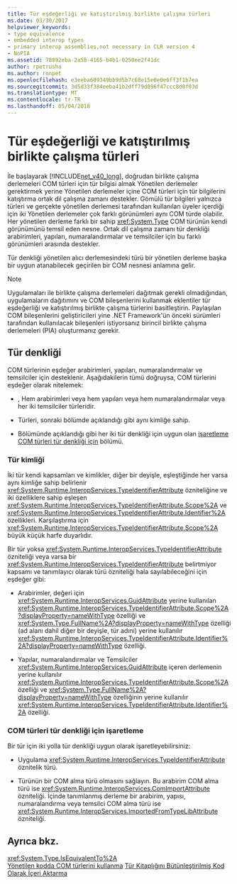 ```yaml
---
title: Tür eşdeğerliği ve katıştırılmış birlikte çalışma türleri
ms.date: 03/30/2017
helpviewer_keywords:
- type equivalence
- embedded interop types
- primary interop assemblies,not necessary in CLR version 4
- NoPIA
ms.assetid: 78892eba-2a58-4165-b4b1-0250ee2f41dc
author: rpetrusha
ms.author: ronpet
ms.openlocfilehash: e3eeba609349bb9d5b7c68e15e0e0e6ff3f1b7ea
ms.sourcegitcommit: 3d5d33f384eeba41b2dff79d096f47ccc8d8f03d
ms.translationtype: MT
ms.contentlocale: tr-TR
ms.lasthandoff: 05/04/2018
---
```

# <a name="type-equivalence-and-embedded-interop-types"></a>Tür eşdeğerliği ve katıştırılmış birlikte çalışma türleri

İle başlayarak [!INCLUDE[net_v40_long](../../../includes/net-v40-long-md.md)], doğrudan birlikte çalışma derlemeleri COM türleri için tür bilgisi almak Yönetilen derlemeler gerektirmek yerine Yönetilen derlemeler içine COM türleri için tür bilgilerini katıştırma ortak dil çalışma zamanı destekler. Gömülü tür bilgileri yalnızca türleri ve gerçekte yönetilen derlemesi tarafından kullanılan üyeler içerdiği için iki Yönetilen derlemeler çok farklı görünümleri aynı COM türde olabilir. Her yönetilen derleme farklı bir sahip <xref:System.Type> COM türünün kendi görünümünü temsil eden nesne. Ortak dil çalışma zamanı tür denkliği arabirimleri, yapıları, numaralandırmalar ve temsilciler için bu farklı görünümleri arasında destekler.

Tür denkliği yönetilen alıcı derlemesindeki türü bir yönetilen derleme başka bir uygun atanabilecek geçirilen bir COM nesnesi anlamına gelir.

> [!NOTE]
> Uygulamaları ile birlikte çalışma derlemeleri dağıtmak gerekli olmadığından, uygulamaların dağıtımını ve COM bileşenlerini kullanmak eklentiler tür eşdeğerliği ve katıştırılmış birlikte çalışma türlerini basitleştirin. Paylaşılan COM bileşenlerini geliştiricileri yine .NET Framework'ün önceki sürümleri tarafından kullanılacak bileşenleri istiyorsanız birincil birlikte çalışma derlemeleri (PIA) oluşturmanız gerekir.

## <a name="type-equivalence"></a>Tür denkliği

 COM türlerinin eşdeğer arabirimleri, yapıları, numaralandırmalar ve temsilciler için desteklenir. Aşağıdakilerin tümü doğruysa, COM türlerini eşdeğer olarak nitelemek:

- , Hem arabirimleri veya hem yapıları veya hem numaralandırmalar veya her iki temsilciler türleridir.

- Türleri, sonraki bölümde açıklandığı gibi aynı kimliğe sahip.

- Bölümünde açıklandığı gibi her iki tür denkliği için uygun olan [işaretleme COM türleri tür denkliği için](#marking-com-types-for-type-equivalence) bölümü.

### <a name="type-identity"></a>Tür kimliği

İki tür kendi kapsamları ve kimlikler, diğer bir deyişle, eşleştiğinde her varsa aynı kimliğe sahip belirlenir <xref:System.Runtime.InteropServices.TypeIdentifierAttribute> özniteliğine ve iki özelliklere sahip eşleşen <xref:System.Runtime.InteropServices.TypeIdentifierAttribute.Scope%2A> ve <xref:System.Runtime.InteropServices.TypeIdentifierAttribute.Identifier%2A> özellikleri. Karşılaştırma için <xref:System.Runtime.InteropServices.TypeIdentifierAttribute.Scope%2A> büyük küçük harfe duyarlıdır.

Bir tür yoksa <xref:System.Runtime.InteropServices.TypeIdentifierAttribute> özniteliği veya varsa bir <xref:System.Runtime.InteropServices.TypeIdentifierAttribute> belirtmiyor kapsamı ve tanımlayıcı olarak türü özniteliği hala sayılabileceğini için eşdeğer gibi:

- Arabirimler, değeri için <xref:System.Runtime.InteropServices.GuidAttribute> yerine kullanılan <xref:System.Runtime.InteropServices.TypeIdentifierAttribute.Scope%2A?displayProperty=nameWithType> özelliği ve <xref:System.Type.FullName%2A?displayProperty=nameWithType> özelliği (ad alanı dahil diğer bir deyişle, tür adını) yerine kullanılır <xref:System.Runtime.InteropServices.TypeIdentifierAttribute.Identifier%2A?displayProperty=nameWithType> özelliği.

- Yapılar, numaralandırmalar ve Temsilciler <xref:System.Runtime.InteropServices.GuidAttribute> içeren derlemenin yerine kullanılır <xref:System.Runtime.InteropServices.TypeIdentifierAttribute.Scope%2A> özelliği ve <xref:System.Type.FullName%2A?displayProperty=nameWithType> özelliğinin yerine kullanılır <xref:System.Runtime.InteropServices.TypeIdentifierAttribute.Identifier%2A> özelliği.

### <a name="marking-com-types-for-type-equivalence"></a>COM türleri tür denkliği için işaretleme

 Bir tür için iki yolla tür denkliği uygun olarak işaretleyebilirsiniz:

- Uygulama <xref:System.Runtime.InteropServices.TypeIdentifierAttribute> öznitelik türü.

- Türünün bir COM alma türü olmasını sağlayın. Bu arabirim COM alma türü ise <xref:System.Runtime.InteropServices.ComImportAttribute> özniteliği. İçinde tanımlanmış derleme bir arabirim, yapısı, numaralandırma veya temsilci COM alma türü ise <xref:System.Runtime.InteropServices.ImportedFromTypeLibAttribute> özniteliği.

## <a name="see-also"></a>Ayrıca bkz.

<xref:System.Type.IsEquivalentTo%2A>  
[Yönetilen kodda COM türlerini kullanma](https://msdn.microsoft.com/library/1a95a8ca-c8b8-4464-90b0-5ee1a1135b66(v=vs.100))  
[Tür Kitaplığını Bütünleştirilmiş Kod Olarak İçeri Aktarma](importing-a-type-library-as-an-assembly.md)  
